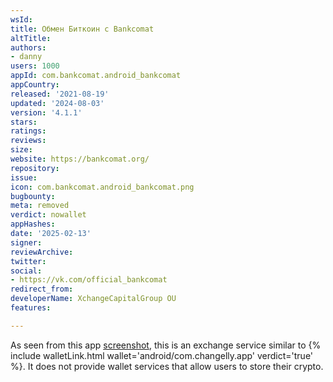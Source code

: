 ```yaml
---
wsId: 
title: Обмен Биткоин с Bankcomat
altTitle: 
authors:
- danny
users: 1000
appId: com.bankcomat.android_bankcomat
appCountry: 
released: '2021-08-19'
updated: '2024-08-03'
version: '4.1.1'
stars: 
ratings: 
reviews: 
size: 
website: https://bankcomat.org/
repository: 
issue: 
icon: com.bankcomat.android_bankcomat.png
bugbounty: 
meta: removed
verdict: nowallet
appHashes: 
date: '2025-02-13'
signer: 
reviewArchive: 
twitter: 
social:
- https://vk.com/official_bankcomat
redirect_from: 
developerName: XchangeCapitalGroup OU
features: 

---
```


As seen from this app [screenshot](https://x.com/BitcoinWalletz/status/1830879498054836679), this is an exchange service similar to {% include walletLink.html wallet='android/com.changelly.app' verdict='true' %}. It does not provide wallet services that allow users to store their crypto.


